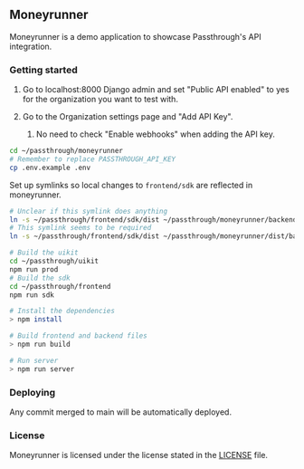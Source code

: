 ## Moneyrunner
Moneyrunner is a demo application to showcase Passthrough's API integration.


### Getting started

1. Go to localhost:8000 Django admin and set "Public API enabled" to yes for
the organization you want to test with.

2. Go to the Organization settings page and "Add API Key".
    1. No need to check "Enable webhooks" when adding the API key.

```bash
cd ~/passthrough/moneyrunner
# Remember to replace PASSTHROUGH_API_KEY
cp .env.example .env
```

Set up symlinks so local changes to `frontend/sdk` are reflected in moneyrunner.

```bash
# Unclear if this symlink does anything
ln -s ~/passthrough/frontend/sdk/dist ~/passthrough/moneyrunner/backend/public/sdk
# This symlink seems to be required
ln -s ~/passthrough/frontend/sdk/dist ~/passthrough/moneyrunner/dist/backend/public/sdk
```

```bash
# Build the uikit
cd ~/passthrough/uikit
npm run prod
# Build the sdk
cd ~/passthrough/frontend
npm run sdk
```

```bash
# Install the dependencies
> npm install

# Build frontend and backend files
> npm run build

# Run server
> npm run server
```

### Deploying
Any commit merged to main will be automatically deployed.

### License

Moneyrunner is licensed under the license stated in the [LICENSE](LICENSE) file.
